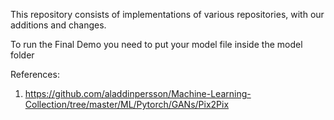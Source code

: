 This repository consists of implementations of various repositories, with our additions and changes.

To run the Final Demo you need to put your model file inside the model folder

References:
1. https://github.com/aladdinpersson/Machine-Learning-Collection/tree/master/ML/Pytorch/GANs/Pix2Pix

